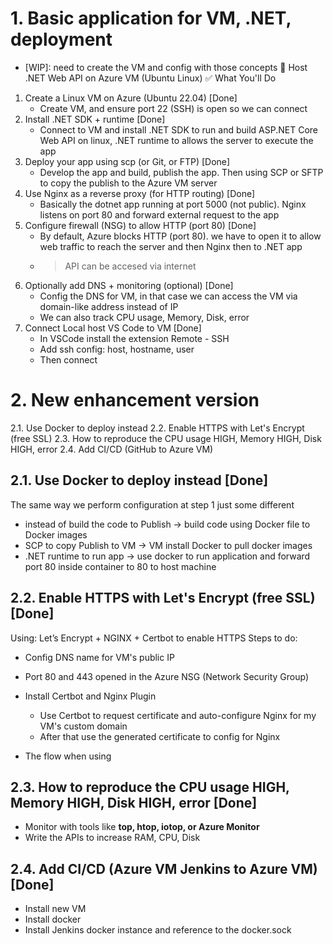 # 1. Basic application for VM, .NET, deployment

- [WIP]: need to create the VM and config with those concepts
  🐧 Host .NET Web API on Azure VM (Ubuntu Linux)
  ✅ What You'll Do

1. Create a Linux VM on Azure (Ubuntu 22.04) [Done]
   - Create VM, and ensure port 22 (SSH) is open so we can connect
2. Install .NET SDK + runtime [Done]
   - Connect to VM and install .NET SDK to run and build ASP.NET Core Web API on linux, .NET runtime to allows the server to execute the app
3. Deploy your app using scp (or Git, or FTP) [Done]
   - Develop the app and build, publish the app. Then using SCP or SFTP to copy the publish to the Azure VM server
4. Use Nginx as a reverse proxy (for HTTP routing) [Done]
   - Basically the dotnet app running at port 5000 (not public). Nginx listens on port 80 and forward external request to the app
5. Configure firewall (NSG) to allow HTTP (port 80) [Done]
   - By default, Azure blocks HTTP (port 80). we have to open it to allow web traffic to reach the server and then Nginx then to .NET app
   - > API can be accesed via internet
6. Optionally add DNS + monitoring (optional) [Done]
   - Config the DNS for VM, in that case we can access the VM via domain-like address instead of IP
   - We can also track CPU usage, Memory, Disk, error
7. Connect Local host VS Code to VM [Done]
   - In VSCode install the extension Remote - SSH
   - Add ssh config: host, hostname, user
   - Then connect

# 2. New enhancement version

2.1. Use Docker to deploy instead
2.2. Enable HTTPS with Let's Encrypt (free SSL)
2.3. How to reproduce the CPU usage HIGH, Memory HIGH, Disk HIGH, error
2.4. Add CI/CD (GitHub to Azure VM)

## 2.1. Use Docker to deploy instead [Done]

The same way we perform configuration at step 1 just some different

- instead of build the code to Publish -> build code using Docker file to Docker images
- SCP to copy Publish to VM -> VM install Docker to pull docker images
- .NET runtime to run app -> use docker to run application and forward port 80 inside container to 80 to host machine

## 2.2. Enable HTTPS with Let's Encrypt (free SSL) [Done]

Using: Let’s Encrypt + NGINX + Certbot to enable HTTPS
Steps to do:

- Config DNS name for VM's public IP
- Port 80 and 443 opened in the Azure NSG (Network Security Group)
- Install Certbot and Nginx Plugin

  - Use Certbot to request certificate and auto-configure Nginx for my VM's custom domain
  - After that use the generated certificate to config for Nginx

- The flow when using
<!--
🌐 Browser/User
   |
   | HTTPS (port 443)
   v
🔒 Azure NSG (allows 443 + 80)
   |
   v
🖥️ Linux VM (public IP or DNS name)
   |
   | 443
   v
📦 NGINX (installed on VM, terminates HTTPS with Let's Encrypt cert)
   |
   | HTTP (port 5000 or 80)
   v
🐳 Docker Container (your .NET Web API app)

-->

## 2.3. How to reproduce the CPU usage HIGH, Memory HIGH, Disk HIGH, error [Done]

- Monitor with tools like **top, htop, iotop, or Azure Monitor**
- Write the APIs to increase RAM, CPU, Disk

## 2.4. Add CI/CD (Azure VM Jenkins to Azure VM) [Done]

- Install new VM
- Install docker
- Install Jenkins docker instance and reference to the docker.sock
